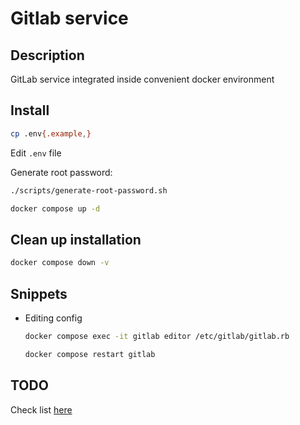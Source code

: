 # Gitlab service

## Description
GitLab service integrated inside convenient docker environment

## Install
```bash
cp .env{.example,}
```

Edit `.env` file

Generate root password:
```bash
./scripts/generate-root-password.sh
```

```bash
docker compose up -d
```

## Clean up installation
```bash
docker compose down -v
```

## Snippets
- Editing config
  ```bash
  docker compose exec -it gitlab editor /etc/gitlab/gitlab.rb
  ```

  ```bash
  docker compose restart gitlab
  ```

## TODO
Check list [here](TODO.md)
